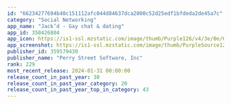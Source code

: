 ```yaml
---
id: "66234277694b40c151112afc044d84637dca2000c52d25edf1bfdeda2de45a7c"
category: "Social Networking"
app_name: "Jack’d - Gay chat & dating"
app_id: 350426804
app_icon: https://is1-ssl.mzstatic.com/image/thumb/Purple126/v4/3e/0e/65/3e0e65a6-c81d-88ab-9d5e-9767b6eb6970/JackdAppIcon-0-0-1x_U007epad-0-0-85-220.png/1024x1024bb.png
app_screenshot: https://is1-ssl.mzstatic.com/image/thumb/PurpleSource126/v4/5a/79/8b/5a798b10-2feb-e183-1739-7ba6ae4989af/5458ec09-c3b1-4cc4-952e-4f3599bb5e4b_1_Apple_Iphone_12_Screenshot_US_EN_An_App.jpg/1242x2688bb.png
publisher_id: 359579430
publisher_name: "Perry Street Software, Inc"
rank: 229
most_recent_release: 2024-01-31 00:00:00
release_count_in_past_year: 30
release_count_in_past_year_category: 20
release_count_in_past_year_top_in_category: 43
---
```


